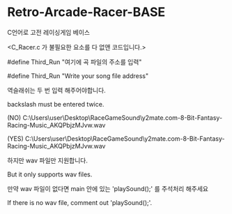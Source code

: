 # Retro-Arcade-Racer-BASE
C언어로 고전 레이싱게임 베이스

<C_Racer.c 가 불필요한 요소를 다 없앤 코드입니다.>


#define Third_Run "여기에 곡 파일의 주소를 입력"

#define Third_Run "Write your song file address"



역슬래쉬는 두 번 입력 해주어야합니다.

backslash must be entered twice.

(NO)   C:\Users\user\Desktop\RaceGameSound\y2mate.com-8-Bit-Fantasy-Racing-Music_AKQPbjzMJvw.wav

(YES)  C:\\Users\\user\\Desktop\\RaceGameSound\\y2mate.com-8-Bit-Fantasy-Racing-Music_AKQPbjzMJvw.wav


하지만 wav 파일만 지원합니다.

But it only supports wav files.

만약 wav 파일이 없다면 main 안에 있는 'playSound();' 를 주석처리 해주세요

If there is no wav file, comment out 'playSound();'.
